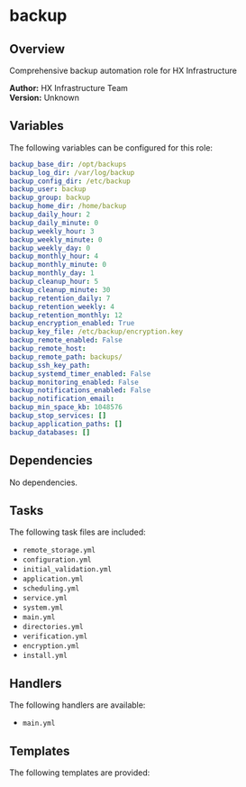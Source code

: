 # backup

## Overview

Comprehensive backup automation role for HX Infrastructure

**Author:** HX Infrastructure Team  
**Version:** Unknown

## Variables

The following variables can be configured for this role:

```yaml
backup_base_dir: /opt/backups
backup_log_dir: /var/log/backup
backup_config_dir: /etc/backup
backup_user: backup
backup_group: backup
backup_home_dir: /home/backup
backup_daily_hour: 2
backup_daily_minute: 0
backup_weekly_hour: 3
backup_weekly_minute: 0
backup_weekly_day: 0
backup_monthly_hour: 4
backup_monthly_minute: 0
backup_monthly_day: 1
backup_cleanup_hour: 5
backup_cleanup_minute: 30
backup_retention_daily: 7
backup_retention_weekly: 4
backup_retention_monthly: 12
backup_encryption_enabled: True
backup_key_file: /etc/backup/encryption.key
backup_remote_enabled: False
backup_remote_host: 
backup_remote_path: backups/
backup_ssh_key_path: 
backup_systemd_timer_enabled: False
backup_monitoring_enabled: False
backup_notifications_enabled: False
backup_notification_email: 
backup_min_space_kb: 1048576
backup_stop_services: []
backup_application_paths: []
backup_databases: []
```

## Dependencies

No dependencies.


## Tasks

The following task files are included:

- `remote_storage.yml`
- `configuration.yml`
- `initial_validation.yml`
- `application.yml`
- `scheduling.yml`
- `service.yml`
- `system.yml`
- `main.yml`
- `directories.yml`
- `verification.yml`
- `encryption.yml`
- `install.yml`


## Handlers

The following handlers are available:

- `main.yml`


## Templates

The following templates are provided:

